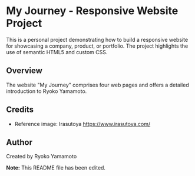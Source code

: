 # My Journey - Responsive Website Project

This is a personal project demonstrating how to build a responsive website for showcasing a company, product, or portfolio. The project highlights the use of semantic HTML5 and custom CSS.

## Overview

The website "My Journey" comprises four web pages and offers a detailed introduction to Ryoko Yamamoto.

## Credits

- Reference image: Irasutoya
  https://www.irasutoya.com/

## Author

Created by Ryoko Yamamoto

**Note:** This README file has been edited.
